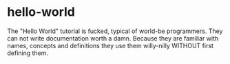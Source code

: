 # hello-world
The "Hello World" tutorial is fucked, typical of world-be programmers.  They can not write documentation worth a damn.
Because they are familiar with names, concepts and definitions they use them willy-nilly WITHOUT first defining them.
